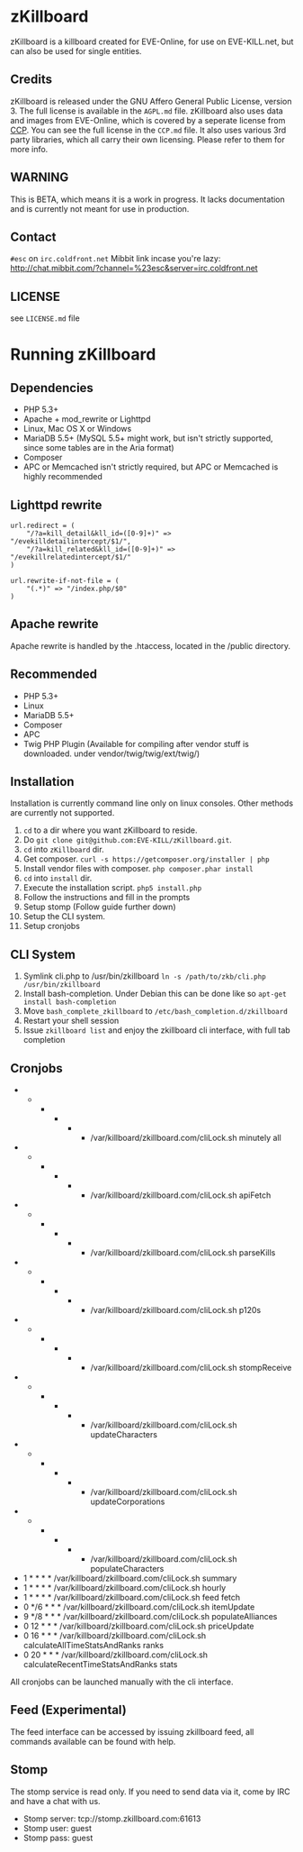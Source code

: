 # zKillboard
zKillboard is a killboard created for EVE-Online, for use on EVE-KILL.net, but can also be used for single entities.

## Credits
zKillboard is released under the GNU Affero General Public License, version 3. The full license is available in the `AGPL.md` file.
zKillboard also uses data and images from EVE-Online, which is covered by a seperate license from [CCP](http://www.ccpgames.com/en/home). You can see the full license in the `CCP.md` file.
It also uses various 3rd party libraries, which all carry their own licensing. Please refer to them for more info.

## WARNING
This is BETA, which means it is a work in progress.  It lacks documentation and is currently
not meant for use in production.

## Contact
`#esc` on `irc.coldfront.net`
Mibbit link incase you're lazy: http://chat.mibbit.com/?channel=%23esc&server=irc.coldfront.net

## LICENSE
see `LICENSE.md` file

# Running zKillboard

## Dependencies
- PHP 5.3+
- Apache + mod_rewrite or Lighttpd
- Linux, Mac OS X or Windows
- MariaDB 5.5+ (MySQL 5.5+ might work, but isn't strictly supported, since some tables are in the Aria format)
- Composer
- APC or Memcached isn't strictly required, but APC or Memcached is highly recommended

## Lighttpd rewrite
```
url.redirect = (
	"/?a=kill_detail&kll_id=([0-9]+)" => "/evekilldetailintercept/$1/",
	"/?a=kill_related&kll_id=([0-9]+)" => "/evekillrelatedintercept/$1/"
)

url.rewrite-if-not-file = (
	"(.*)" => "/index.php/$0"
)
```

## Apache rewrite
Apache rewrite is handled by the .htaccess, located in the /public directory.

## Recommended
- PHP 5.3+
- Linux
- MariaDB 5.5+
- Composer
- APC
- Twig PHP Plugin (Available for compiling after vendor stuff is downloaded. under vendor/twig/twig/ext/twig/)

## Installation
Installation is currently command line only on linux consoles. Other methods are currently not supported.

1. `cd` to a dir where you want zKillboard to reside.
2. Do `git clone git@github.com:EVE-KILL/zKillboard.git`.
3. `cd` into `zKillboard` dir.
4. Get composer. `curl -s https://getcomposer.org/installer | php`
5. Install vendor files with composer. `php composer.phar install`
6. `cd` into `install` dir.
7. Execute the installation script. `php5 install.php`
8. Follow the instructions and fill in the prompts
9. Setup stomp (Follow guide further down)
10. Setup the CLI system.
11. Setup cronjobs

## CLI System
1. Symlink cli.php to /usr/bin/zkillboard `ln -s /path/to/zkb/cli.php /usr/bin/zkillboard`
2. Install bash-completion. Under Debian this can be done like so `apt-get install bash-completion`
3. Move `bash_complete_zkillboard` to `/etc/bash_completion.d/zkillboard`
4. Restart your shell session
5. Issue `zkillboard list` and enjoy the zkillboard cli interface, with full tab completion

## Cronjobs
- * * * * * /var/killboard/zkillboard.com/cliLock.sh minutely all
- * * * * * /var/killboard/zkillboard.com/cliLock.sh apiFetch
- * * * * * /var/killboard/zkillboard.com/cliLock.sh parseKills
- * * * * * /var/killboard/zkillboard.com/cliLock.sh p120s
- * * * * * /var/killboard/zkillboard.com/cliLock.sh stompReceive
- * * * * * /var/killboard/zkillboard.com/cliLock.sh updateCharacters
- * * * * * /var/killboard/zkillboard.com/cliLock.sh updateCorporations
- * * * * * /var/killboard/zkillboard.com/cliLock.sh populateCharacters
- 1 * * * * /var/killboard/zkillboard.com/cliLock.sh summary
- 1 * * * * /var/killboard/zkillboard.com/cliLock.sh hourly
- 1 * * * * /var/killboard/zkillboard.com/cliLock.sh feed fetch
- 0 */6 * * * /var/killboard/zkillboard.com/cliLock.sh itemUpdate
- 9 */8 * * * /var/killboard/zkillboard.com/cliLock.sh populateAlliances
- 0 12 * * * /var/killboard/zkillboard.com/cliLock.sh priceUpdate
- 0 16 * * * /var/killboard/zkillboard.com/cliLock.sh calculateAllTimeStatsAndRanks ranks
- 0 20 * * * /var/killboard/zkillboard.com/cliLock.sh calculateRecentTimeStatsAndRanks stats

All cronjobs can be launched manually with the cli interface.

## Feed (Experimental)
The feed interface can be accessed by issuing zkillboard feed, all commands available can be found with help.

## Stomp
The stomp service is read only. If you need to send data via it, come by IRC and have a chat with us.

- Stomp server: tcp://stomp.zkillboard.com:61613
- Stomp user: guest
- Stomp pass: guest